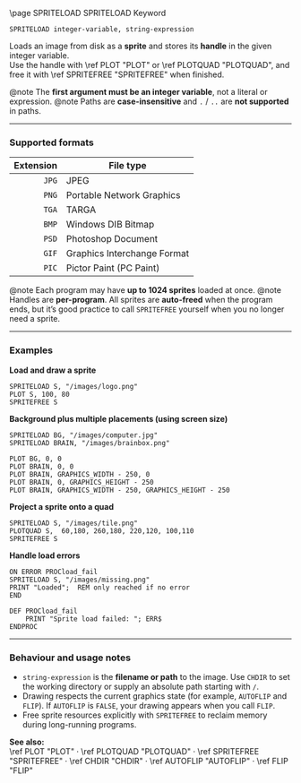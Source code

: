 \page SPRITELOAD SPRITELOAD Keyword
```basic
SPRITELOAD integer-variable, string-expression
```

Loads an image from disk as a **sprite** and stores its **handle** in the given integer variable.  
Use the handle with \ref PLOT "PLOT" or \ref PLOTQUAD "PLOTQUAD", and free it with \ref SPRITEFREE "SPRITEFREE" when finished.


@note The **first argument must be an integer variable**, not a literal or expression.
@note Paths are **case-insensitive** and `.` / `..` are **not supported** in paths.

---

### Supported formats

| Extension | File type                  |
|----------:|----------------------------|
| `JPG`     | JPEG                       |
| `PNG`     | Portable Network Graphics  |
| `TGA`     | TARGA                      |
| `BMP`     | Windows DIB Bitmap         |
| `PSD`     | Photoshop Document         |
| `GIF`     | Graphics Interchange Format|
| `PIC`     | Pictor Paint (PC Paint)    |


@note Each program may have **up to 1024 sprites** loaded at once.
@note Handles are **per-program**. All sprites are **auto-freed** when the program ends, but it’s good practice to call `SPRITEFREE` yourself when you no longer need a sprite.

---

### Examples

**Load and draw a sprite**
```basic
SPRITELOAD S, "/images/logo.png"
PLOT S, 100, 80
SPRITEFREE S
```

**Background plus multiple placements (using screen size)**
```basic
SPRITELOAD BG, "/images/computer.jpg"
SPRITELOAD BRAIN, "/images/brainbox.png"

PLOT BG, 0, 0
PLOT BRAIN, 0, 0
PLOT BRAIN, GRAPHICS_WIDTH - 250, 0
PLOT BRAIN, 0, GRAPHICS_HEIGHT - 250
PLOT BRAIN, GRAPHICS_WIDTH - 250, GRAPHICS_HEIGHT - 250
```

**Project a sprite onto a quad**
```basic
SPRITELOAD S, "/images/tile.png"
PLOTQUAD S,  60,180, 260,180, 220,120, 100,110
SPRITEFREE S
```

**Handle load errors**
```basic
ON ERROR PROCload_fail
SPRITELOAD S, "/images/missing.png"
PRINT "Loaded";  REM only reached if no error
END

DEF PROCload_fail
    PRINT "Sprite load failed: "; ERR$
ENDPROC
```

---

### Behaviour and usage notes
- `string-expression` is the **filename or path** to the image. Use `CHDIR` to set the working directory or supply an absolute path starting with `/`.
- Drawing respects the current graphics state (for example, `AUTOFLIP` and `FLIP`). If `AUTOFLIP` is `FALSE`, your drawing appears when you call `FLIP`.
- Free sprite resources explicitly with `SPRITEFREE` to reclaim memory during long-running programs.

**See also:**  
\ref PLOT "PLOT" ·
\ref PLOTQUAD "PLOTQUAD" ·
\ref SPRITEFREE "SPRITEFREE" ·
\ref CHDIR "CHDIR" ·
\ref AUTOFLIP "AUTOFLIP" ·
\ref FLIP "FLIP"
